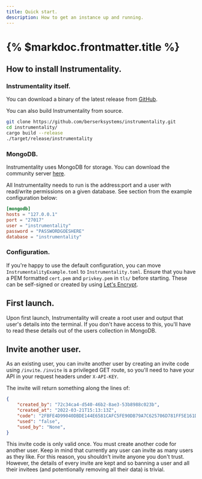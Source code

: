 ```yaml
---
title: Quick start.
description: How to get an instance up and running.
---
```


# {% $markdoc.frontmatter.title %}

## How to install Instrumentality.

### Instrumentality itself.

You can download a binary of the latest release from [GitHub](https://github.com/berserksystems/instrumentality/releases).

You can also build Instrumentality from source.
```bash
git clone https://github.com/berserksystems/instrumentality.git
cd instrumentality/
cargo build --release
./target/release/instrumentality
```

### MongoDB.

Instrumentality uses MongoDB for storage. You can download the community server [here](https://www.mongodb.com/try/download/community).

All Instrumentality needs to run is the address:port and a user with read/write permissions on a given database. See section from the example configuration below:

```toml
[mongodb]
hosts = "127.0.0.1"
port = "27017"
user = "instrumentality"
password = "PASSWORDGOESHERE"
database = "instrumentality"
```

### Configuration.

If you're happy to use the default configuration, you can move `InstrumentalityExample.toml` to `Instrumentality.toml`. Ensure that you have a PEM formatted `cert.pem` and `privkey.pem` in `tls/` before starting. These can be self-signed or created by using [Let's Encrypt](https://letsencrypt.org/getting-started/).

## First launch.

Upon first launch, Instrumentality will create a root user and output that user's details into the terminal. If you don't have access to this, you'll have to read these details out of the users collection in MongoDB.

## Invite another user.

As an existing user, you can invite another user by creating an invite code using `/invite`. `/invite` is a privileged GET route, so you'll need to have your API in your request headers under `X-API-KEY`.

The invite will return something along the lines of:
```json
{
    "created_by": "72c34ca4-d540-46b2-8ae3-53b8988c023b",
    "created_at": "2022-03-21T15:13:13Z",
    "code": "2FBFE4D99040DBDE144E6581CAFC5FE90DB79A7C625706D781FF5E161D843CFFEE842E3BA4E9C45E98FDA24FE489EDC21E452BEC47E0BC64B6E6176212C29F38",
    "used": "false",
    "used_by": "None",
}
```

This invite code is only valid once. You must create another code for another user. Keep in mind that currently any user can invite as many users as they like. For this reason, you shouldn't invite anyone you don't trust. However, the details of every invite are kept and so banning a user and all their invitees (and potentionally removing all their data) is trivial.
